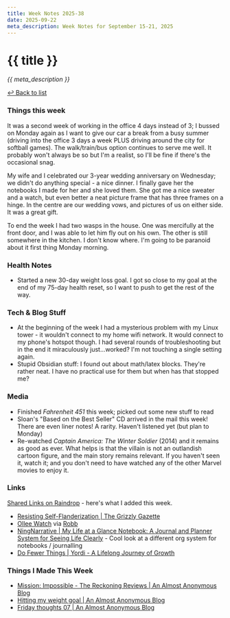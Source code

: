 ```yaml
---
title: Week Notes 2025-38
date: 2025-09-22
meta_description: Week Notes for September 15-21, 2025
---
```


# {{ title }}

*{{ meta_description }}*

[↩ Back to list](/weeknotes/)

### Things this week 
It was a second week of working in the office 4 days instead of 3; I bussed on Monday again as I want to give our car a break from a busy summer (driving into the office 3 days a week PLUS driving around the city for softball games). The walk/train/bus option continues to serve me well. It probably won't always be so but I'm a realist, so I'll be fine if there's the occasional snag. 

My wife and I celebrated our 3-year wedding anniversary on Wednesday; we didn't do anything special - a nice dinner. I finally gave her the notebooks I made for her and she loved them. She got me a nice sweater and a watch, but even better a neat picture frame that has three frames on a hinge. In the centre are our wedding vows, and pictures of us on either side. It was a great gift. 

To end the week I had two wasps in the house. One was mercifully at the front door, and I was able to let him fly out on his own. The other is still somewhere in the kitchen. I don't know where. I'm going to be paranoid about it first thing Monday morning.
### Health Notes
- Started a new 30-day weight loss goal. I got so close to my goal at the end of my 75-day health reset, so I want to push to get the rest of the way. 
### Tech & Blog Stuff 
- At the beginning of the week I had a mysterious problem with my Linux tower - it wouldn't connect to my home wifi network. It would connect to my phone's hotspot though. I had several rounds of troubleshooting but in the end it miraculously just...worked? I'm not touching a single setting again.
- Stupid Obsidian stuff: I found out about math/latex blocks. They're rather neat. I have no practical use for them but when has that stopped me?
### Media 
- Finished *Fahrenheit 451* this week; picked out some new stuff to read 
- Sloan's "Based on the Best Seller" CD arrived in the mail this week! There are even liner notes! A rarity. Haven't listened yet (but plan to Monday)
- Re-watched *Captain America: The Winter Soldier* (2014) and it remains as good as ever. What helps is that the villain is not an outlandish cartoon figure, and the main story remains relevant. If you haven't seen it, watch it; and you don't need to have watched any of the other Marvel movies to enjoy it.
### Links 
[Shared Links on Raindrop](https://raindrop.io/srgower/shared-links-56296964) - here's what I added this week. 
- [Resisting Self-Flanderization \| The Grizzly Gazette](https://grizzlygazette.bearblog.dev/self-flanderization/)
- [Ollee Watch](https://www.olleewatch.com/) via <a href="https://rknight.me" class="nametag">Robb</a>
- [NingNarrative | My Life at a Glance Notebook: A Journal and Planner System for Seeing Life Clearly](https://blog.ningnarrative.com/2025/08/09/my-life-at-a-glance.html) - Cool look at a different org system for notebooks / journalling 
- [Do Fewer Things | Yordi - A Lifelong Journey of Growth](https://yordi.me/do-fewer-things/) 
### Things I Made This Week
- [Mission: Impossible - The Reckoning Reviews | An Almost Anonymous Blog](https://lwgrs.bearblog.dev/mission-impossible-reckoning-reviews/)
- [Hitting my weight goal | An Almost Anonymous Blog](https://lwgrs.bearblog.dev/hitting-my-weight-goal/)
- [Friday thoughts 07 | An Almost Anonymous Blog](https://lwgrs.bearblog.dev/friday-thoughts-07/)

